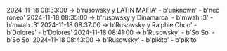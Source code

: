 2024-11-18 08:33:00 -> b'rusowsky y LATIN MAFIA' - b'unknown' - b'neo roneo'
2024-11-18 08:35:00 -> b'rusowsky y Dinamarca' - b'mwah :3' - b'mwah :3'
2024-11-18 08:37:00 -> b'Rusowsky y Ralphie Choo' - b'Dolores' - b'Dolores'
2024-11-18 08:41:00 -> b'Rusowsky' - b'So So' - b'So So'
2024-11-18 08:43:00 -> b'Rusowsky' - b'pikito' - b'pikito'
